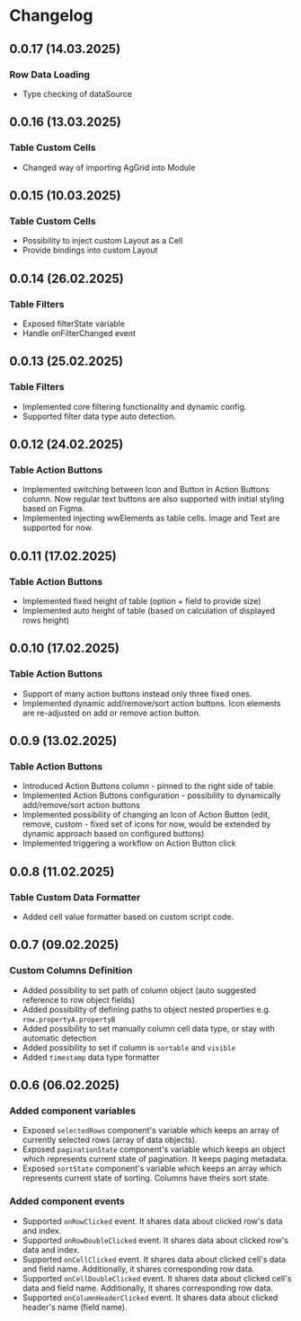 # Changelog

## 0.0.17 (14.03.2025)

### Row Data Loading
- Type checking of dataSource

## 0.0.16 (13.03.2025)

### Table Custom Cells
- Changed way of importing AgGrid into Module

## 0.0.15 (10.03.2025)

### Table Custom Cells
- Possibility to inject custom Layout as a Cell
- Provide bindings into custom Layout

## 0.0.14 (26.02.2025)

### Table Filters
- Exposed filterState variable
- Handle onFilterChanged event

## 0.0.13 (25.02.2025)

### Table Filters
- Implemented core filtering functionality and dynamic config.
- Supported filter data type auto detection.

## 0.0.12 (24.02.2025)

### Table Action Buttons
- Implemented switching between Icon and Button in Action Buttons column. Now regular text buttons are also supported with initial styling based on Figma.
- Implemented injecting wwElements as table cells. Image and Text are supported for now.

## 0.0.11 (17.02.2025)

### Table Action Buttons
- Implemented fixed height of table (option + field to provide size)
- Implemented auto height of table (based on calculation of displayed rows height)

## 0.0.10 (17.02.2025)

### Table Action Buttons
- Support of many action buttons instead only three fixed ones.
- Implemented dynamic add/remove/sort action buttons. Icon elements are re-adjusted on add or remove action button.

## 0.0.9 (13.02.2025)

### Table Action Buttons
- Introduced Action Buttons column - pinned to the right side of table.
- Implemented Action Buttons configuration - possibility to dynamically add/remove/sort action buttons
- Implemented possibility of changing an Icon of Action Button (edit, remove, custom - fixed set of icons for now, would be extended by dynamic approach based on configured buttons)
- Implemented triggering a workflow on Action Button click

## 0.0.8 (11.02.2025)

### Table Custom Data Formatter
- Added cell value formatter based on custom script code.

## 0.0.7 (09.02.2025)

### Custom Columns Definition
- Added possibility to set path of column object (auto suggested reference to row object fields)
- Added possibility of defining paths to object nested properties e.g. `row.propertyA.propertyB`
- Added possibility to set manually column cell data type, or stay with automatic detection
- Added possibility to set if column is `sortable` and `visible`
- Added `timestamp` data type formatter

## 0.0.6 (06.02.2025)

### Added component variables
- Exposed `selectedRows` component's variable which keeps an array of currently selected rows (array of data objects).
- Exposed `paginationState` component's variable which keeps an object which represents current state of pagination. It keeps paging metadata.
- Exposed `sortState` component's variable which keeps an array which represents current state of sorting. Columns have theirs sort state.

### Added component events
- Supported `onRowClicked` event. It shares data about clicked row's data and index.
- Supported `onRowDoubleClicked` event. It shares data about clicked row's data and index.
- Supported `onCellClicked` event. It shares data about clicked cell's data and field name. Additionally, it shares corresponding row data.
- Supported `onCellDoubleClicked` event. It shares data about clicked cell's data and field name. Additionally, it shares corresponding row data.
- Supported `onColumnHeaderClicked` event. It shares data about clicked header's name (field name).
